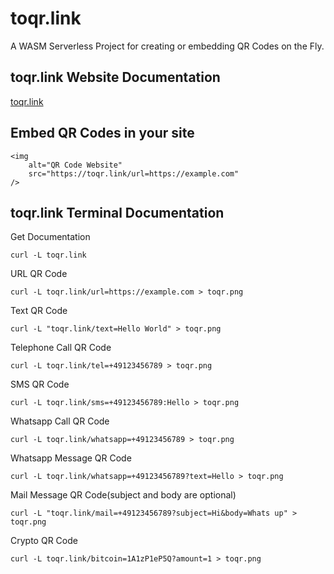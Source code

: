 # toqr.link
A WASM Serverless Project for creating or embedding QR Codes on the Fly.


## toqr.link Website Documentation
<a href="https://toqr.link">
toqr.link
</a>


## Embed QR Codes in your site

```
<img
    alt="QR Code Website"
    src="https://toqr.link/url=https://example.com"
/>

```


## toqr.link Terminal Documentation

Get Documentation
```
curl -L toqr.link
```

URL QR Code
```
curl -L toqr.link/url=https://example.com > toqr.png
```

Text QR Code
```
curl -L "toqr.link/text=Hello World" > toqr.png
```

Telephone Call QR Code
```
curl -L toqr.link/tel=+49123456789 > toqr.png
```

SMS QR Code
```
curl -L toqr.link/sms=+49123456789:Hello > toqr.png
```

Whatsapp Call QR Code
```
curl -L toqr.link/whatsapp=+49123456789 > toqr.png
```

Whatsapp Message QR Code
```
curl -L toqr.link/whatsapp=+49123456789?text=Hello > toqr.png
```

Mail Message QR Code(subject and body are optional)
```
curl -L "toqr.link/mail=+49123456789?subject=Hi&body=Whats up" > toqr.png
```

Crypto QR Code
```
curl -L toqr.link/bitcoin=1A1zP1eP5Q?amount=1 > toqr.png
```

